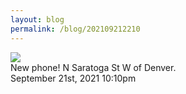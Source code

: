 ```yaml
---
layout: blog
permalink: /blog/202109212210
---
```


<img src="/blog/images/663001448417755136.jpg"/>
<div class="caption">New phone! N Saratoga St W of Denver.<br/>

 </div>

<div id="footer">
<span id="timestamp"> September 21st, 2021 10:10pm </span>
</div>
